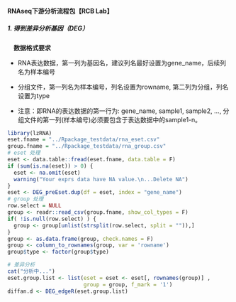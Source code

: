 #### RNAseq下游分析流程包【RCB Lab】
##### 1. 得到差异分析基因（DEG）
&ensp;&ensp;**数据格式要求**

* RNA表达数据，第一列为基因名，建议列名最好设置为gene_name，后续列名为样本编号

* 分组文件，第一列名为样本编号，列名设置为rowname, 第二列为分组，列名设置为type

* 注意：即RNA的表达数据的第一行为: gene_name, sample1, sample2, ..., 分组文件的第一列(样本编号)必须要包含于表达数据中的sample1-n。

```R
library(lzRNA)
eset.fname = "../Rpackage_testdata/rna_eset.csv"
group.fname = "../Rpackage_testdata/rna_group.csv"
# eset 处理
eset <- data.table::fread(eset.fname, data.table = F)
if (sum(is.na(eset)) > 0) {
  eset <- na.omit(eset)
  warning("Your exprs data have NA value.\n...Delete NA")
}
eset <- DEG_preEset.dup(df = eset, index = "gene_name")
# group 处理
row.select = NULL
group <- readr::read_csv(group.fname, show_col_types = F)
if( !is.null(row.select) ) {
  group <- group[unlist(strsplit(row.select, split = "")),]
}
group <- as.data.frame(group, check.names = F)
group <- column_to_rownames(group, var = 'rowname')
group$type <- factor(group$type)

# 差异分析
cat("分析中...")
eset.group.list <- list(eset = eset <- eset[, rownames(group)] ,
                        group = group, f_mark = '1')
diffan.d <- DEG_edgeR(eset.group.list)
```
